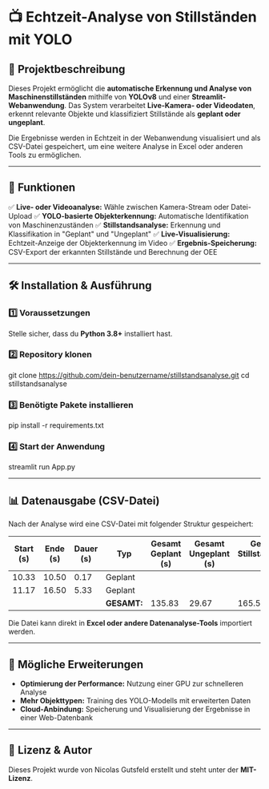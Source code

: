 # 📺 Echtzeit-Analyse von Stillständen mit YOLO

## 📌 Projektbeschreibung
Dieses Projekt ermöglicht die **automatische Erkennung und Analyse von Maschinenstillständen** mithilfe von **YOLOv8** und einer **Streamlit-Webanwendung**. Das System verarbeitet **Live-Kamera- oder Videodaten**, erkennt relevante Objekte und klassifiziert Stillstände als **geplant oder ungeplant**.

Die Ergebnisse werden in Echtzeit in der Webanwendung visualisiert und als CSV-Datei gespeichert, um eine weitere Analyse in Excel oder anderen Tools zu ermöglichen.

---

## 🚀 Funktionen
✅ **Live- oder Videoanalyse:** Wähle zwischen Kamera-Stream oder Datei-Upload
✅ **YOLO-basierte Objekterkennung:** Automatische Identifikation von Maschinenzuständen
✅ **Stillstandsanalyse:** Erkennung und Klassifikation in "Geplant" und "Ungeplant"
✅ **Live-Visualisierung:** Echtzeit-Anzeige der Objekterkennung im Video
✅ **Ergebnis-Speicherung:** CSV-Export der erkannten Stillstände und Berechnung der OEE

---

## 🛠️ Installation & Ausführung

### 1️⃣ **Voraussetzungen**  
Stelle sicher, dass du **Python 3.8+** installiert hast.

### 2️⃣ **Repository klonen**

git clone https://github.com/dein-benutzername/stillstandsanalyse.git
cd stillstandsanalyse


### 3️⃣ **Benötigte Pakete installieren**

pip install -r requirements.txt


### 4️⃣ **Start der Anwendung**

streamlit run App.py


---

## 📊 Datenausgabe (CSV-Datei)
Nach der Analyse wird eine CSV-Datei mit folgender Struktur gespeichert:

| Start (s) | Ende (s) | Dauer (s) | Typ     | Gesamt Geplant (s) | Gesamt Ungeplant (s) | Gesamt Stillstandszeit (s) | OEE-Faktor (%) |
|-----------|---------|-----------|---------|--------------------|---------------------|----------------------------|----------------|
| 10.33     | 10.50   | 0.17      | Geplant |                    |                     |                            |                |
| 11.17     | 16.50   | 5.33      | Geplant |                    |                     |                            |                |
|           |         |           | **GESAMT:** | 135.83            | 29.67               | 165.50                     | 68.86          |

Die Datei kann direkt in **Excel oder andere Datenanalyse-Tools** importiert werden.

---

## 🔧 Mögliche Erweiterungen
- **Optimierung der Performance:** Nutzung einer GPU zur schnelleren Analyse
- **Mehr Objekttypen:** Training des YOLO-Modells mit erweiterten Daten
- **Cloud-Anbindung:** Speicherung und Visualisierung der Ergebnisse in einer Web-Datenbank

---

## 📝 Lizenz & Autor
Dieses Projekt wurde von Nicolas Gutsfeld erstellt und steht unter der **MIT-Lizenz**.


